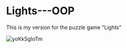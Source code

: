 # Lights---OOP
This is my version for the puzzle game "Lights"


![yoKkSgIoTm](https://user-images.githubusercontent.com/72927733/97604614-5bff6900-1a16-11eb-8f2a-4055fcfb484b.gif)

